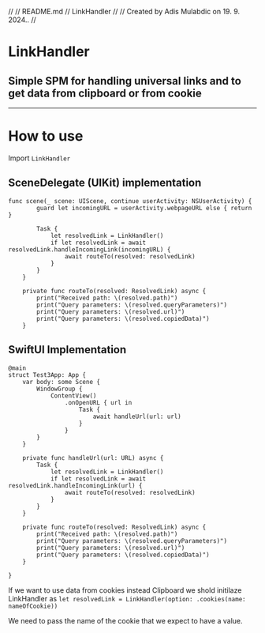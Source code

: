 //
//  README.md
//  LinkHandler
//
//  Created by Adis Mulabdic on 19. 9. 2024..
//

# LinkHandler
## Simple SPM for handling universal links and to get data from clipboard or from cookie

------

# How to use

Import `LinkHandler`

## SceneDelegate (UIKit) implementation
```
func scene(_ scene: UIScene, continue userActivity: NSUserActivity) {
        guard let incomingURL = userActivity.webpageURL else { return }
        
        Task {
            let resolvedLink = LinkHandler()
            if let resolvedLink = await resolvedLink.handleIncomingLink(incomingURL) {
                await routeTo(resolved: resolvedLink)
            }
        }
    }
    
    private func routeTo(resolved: ResolvedLink) async {
        print("Received path: \(resolved.path)")
        print("Query parameters: \(resolved.queryParameters)")
        print("Query parameters: \(resolved.url)")
        print("Query parameters: \(resolved.copiedData)")
    }
```

## SwiftUI Implementation

```
@main
struct Test3App: App {
    var body: some Scene {
        WindowGroup {
            ContentView()
                .onOpenURL { url in
                    Task {
                        await handleUrl(url: url)
                    }
                }
        }
    }
    
    private func handleUrl(url: URL) async {
        Task {
            let resolvedLink = LinkHandler()
            if let resolvedLink = await resolvedLink.handleIncomingLink(url) {
                await routeTo(resolved: resolvedLink)
            }
        }
    }
    
    private func routeTo(resolved: ResolvedLink) async {
        print("Received path: \(resolved.path)")
        print("Query parameters: \(resolved.queryParameters)")
        print("Query parameters: \(resolved.url)")
        print("Query parameters: \(resolved.copiedData)")
    }
    
}
```

If we want to use data from cookies instead Clipboard we shold initilaze LinkHandler as
`let resolvedLink = LinkHandler(option: .cookies(name: nameOfCookie))`

We need to pass the name of the cookie that we expect to have a value.




